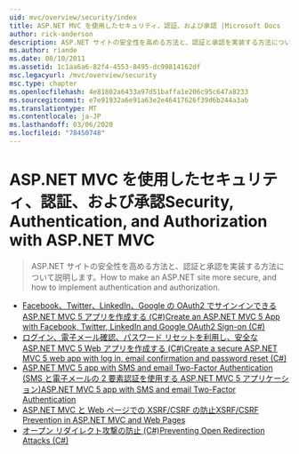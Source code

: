 ```yaml
---
uid: mvc/overview/security/index
title: ASP.NET MVC を使用したセキュリティ、認証、および承認 |Microsoft Docs
author: rick-anderson
description: ASP.NET サイトの安全性を高める方法と、認証と承認を実装する方法について説明します。
ms.author: riande
ms.date: 08/10/2011
ms.assetid: 1c1aa6a6-82f4-4553-8495-dc99814162df
msc.legacyurl: /mvc/overview/security
msc.type: chapter
ms.openlocfilehash: 4e81802a6433a97d51baffa1e206c95c647a8233
ms.sourcegitcommit: e7e91932a6e91a63e2e46417626f39d6b244a3ab
ms.translationtype: MT
ms.contentlocale: ja-JP
ms.lasthandoff: 03/06/2020
ms.locfileid: "78450748"
---
```

# <a name="security-authentication-and-authorization-with-aspnet-mvc"></a><span data-ttu-id="5a87a-103">ASP.NET MVC を使用したセキュリティ、認証、および承認</span><span class="sxs-lookup"><span data-stu-id="5a87a-103">Security, Authentication, and Authorization with ASP.NET MVC</span></span>

> <span data-ttu-id="5a87a-104">ASP.NET サイトの安全性を高める方法と、認証と承認を実装する方法について説明します。</span><span class="sxs-lookup"><span data-stu-id="5a87a-104">How to make an ASP.NET site more secure, and how to implement authentication and authorization.</span></span>

- [<span data-ttu-id="5a87a-105">Facebook、Twitter、LinkedIn、Google の OAuth2 でサインインできる ASP.NET MVC 5 アプリを作成する (C#)</span><span class="sxs-lookup"><span data-stu-id="5a87a-105">Create an ASP.NET MVC 5 App with Facebook, Twitter, LinkedIn and Google OAuth2 Sign-on (C#)</span></span>](create-an-aspnet-mvc-5-app-with-facebook-and-google-oauth2-and-openid-sign-on.md)
- [<span data-ttu-id="5a87a-106">ログイン、電子メール確認、パスワード リセットを利用し、安全な ASP.NET MVC 5 Web アプリを作成する (C#)</span><span class="sxs-lookup"><span data-stu-id="5a87a-106">Create a secure ASP.NET MVC 5 web app with log in, email confirmation and password reset (C#)</span></span>](create-an-aspnet-mvc-5-web-app-with-email-confirmation-and-password-reset.md)
- [<span data-ttu-id="5a87a-107">ASP.NET MVC 5 app with SMS and email Two-Factor Authentication (SMS と電子メールの 2 要素認証を使用する ASP.NET MVC 5 アプリケーション)</span><span class="sxs-lookup"><span data-stu-id="5a87a-107">ASP.NET MVC 5 app with SMS and email Two-Factor Authentication</span></span>](aspnet-mvc-5-app-with-sms-and-email-two-factor-authentication.md)
- [<span data-ttu-id="5a87a-108">ASP.NET MVC と Web ページでの XSRF/CSRF の防止</span><span class="sxs-lookup"><span data-stu-id="5a87a-108">XSRF/CSRF Prevention in ASP.NET MVC and Web Pages</span></span>](xsrfcsrf-prevention-in-aspnet-mvc-and-web-pages.md)
- [<span data-ttu-id="5a87a-109">オープン リダイレクト攻撃の防止 (C#)</span><span class="sxs-lookup"><span data-stu-id="5a87a-109">Preventing Open Redirection Attacks (C#)</span></span>](preventing-open-redirection-attacks.md)
